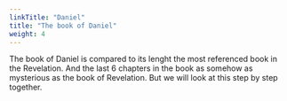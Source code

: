 ```yaml
---
linkTitle: "Daniel"
title: "The book of Daniel"
weight: 4
---
```


The book of Daniel is compared to its lenght the most referenced book in the Revelation. And the last 6 chapters in the book as somehow as mysterious as the book of Revelation.
But we will look at this step by step together.
